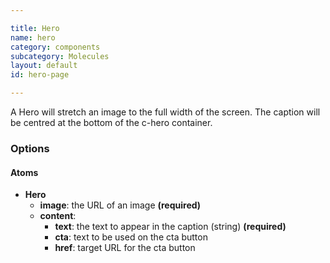 ```yaml
---

title: Hero 
name: hero
category: components
subcategory: Molecules
layout: default
id: hero-page

---
```


<script>
component("hero", { "type":"hero", "image": "https://www.york.ac.uk/preview/pattern-library/media/StainedGlass-HoA-JohnHoulihan-060.jpg", "content": { "text" :"<h1>Undergraduate study</h1>\n<p>Study at York and you'll graduate with more than a qualification.</p>\n<p><a href=\"#\" class=\"c-btn c-btn--small\">Find a course <i class=\"c-icon c-icon--search c-icon-after\"></i> </a><a href=\"#\" class=\"c-btn c-btn--small\">Book an open day</a></p>\n</div>", "position": "bottom-centre" } } )
</script>

<div class="lead"><p>A Hero will stretch an image to the full width of the screen. The caption will be centred at the bottom of the c-hero container.</p></div>


### Options 

#### Atoms

* **Hero**
  * **image**: the URL of an image **(required)**
  * **content**:
    * **text**: the text to appear in the caption (string) **(required)**
    * **cta**: text to be used on the cta button
    * **href**: target URL for the cta button 
